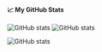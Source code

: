 #### &#x1f4c8; My GitHub Stats

![GitHub stats](https://github-readme-stats.vercel.app/api?username=ntoskrnl7&show_icons=true&line_height=33&count_private=true) ![GitHub stats](https://github-readme-stats.vercel.app/api/top-langs/?username=ntoskrnl7&&hide=cmake&langs_count=4&line_height=35)

![GitHub stats](https://github-readme-streak-stats.herokuapp.com/?user=ntoskrnl7)

<!--
**ntoskrnl7/ntoskrnl7** is a ✨ _special_ ✨ repository because its `README.md` (this file) appears on your GitHub profile.
Here are some ideas to get you started:

- 🔭 I’m currently working on ...
- 🌱 I’m currently learning ...
- 👯 I’m looking to collaborate on ...
- 🤔 I’m looking for help with ...
- 💬 Ask me about ...
- 📫 How to reach me: ...
- 😄 Pronouns: ...
- ⚡ Fun fact: ...
-->
